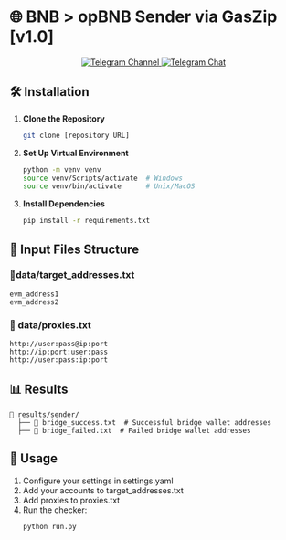 # 🌐 BNB > opBNB Sender via GasZip [v1.0]

<div align="center">
  
  <p align="center">
    <a href="https://t.me/JamBitPY">
      <img src="https://img.shields.io/badge/Telegram-Channel-blue?style=for-the-badge&logo=telegram" alt="Telegram Channel">
    </a>
    <a href="https://t.me/JamBitChat">
      <img src="https://img.shields.io/badge/Telegram-Chat-blue?style=for-the-badge&logo=telegram" alt="Telegram Chat">
    </a>
  </p>

</div>


## 🛠️ Installation

1. **Clone the Repository**
   ```bash
   git clone [repository URL]
   ```

2. **Set Up Virtual Environment**
   ```bash
   python -m venv venv
   source venv/Scripts/activate  # Windows
   source venv/bin/activate      # Unix/MacOS
   ```

3. **Install Dependencies**
   ```bash
   pip install -r requirements.txt
   ```

## 📝 Input Files Structure

### 📁data/target_addresses.txt

```plaintext
evm_address1
evm_address2
```
###

### 📁 data/proxies.txt
```
http://user:pass@ip:port
http://ip:port:user:pass
http://user:pass:ip:port
```


## 📊 Results

```plaintext
📁 results/sender/
  ├── 📄 bridge_success.txt  # Successful bridge wallet addresses
  ├── 📄 bridge_failed.txt  # Failed bridge wallet addresses
  ```

## 🚀 Usage


1. Configure your settings in settings.yaml
2. Add your accounts to target_addresses.txt
3. Add proxies to proxies.txt
4. Run the checker:
   ```bash
   python run.py
   ```
